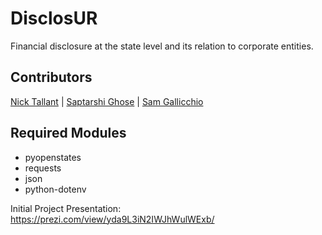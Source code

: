 # DisclosUR
Financial disclosure at the state level and its relation to corporate entities.

## Contributors

[Nick Tallant](https://github.com/ndtallant) | [Saptarshi Ghose](https://github.com/saptarshighose) |  [Sam Gallicchio](https://github.com/SRGallicchio)

## Required Modules
* pyopenstates
* requests
* json
* python-dotenv


Initial Project Presentation:
https://prezi.com/view/yda9L3iN2IWJhWulWExb/
